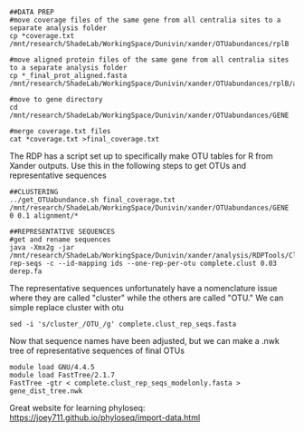 ```
##DATA PREP
#move coverage files of the same gene from all centralia sites to a separate analysis folder
cp *coverage.txt /mnt/research/ShadeLab/WorkingSpace/Dunivin/xander/OTUabundances/rplB

#move aligned protein files of the same gene from all centralia sites to a separate analysis folder
cp *_final_prot_aligned.fasta /mnt/research/ShadeLab/WorkingSpace/Dunivin/xander/OTUabundances/rplB/alignment

#move to gene directory
cd /mnt/research/ShadeLab/WorkingSpace/Dunivin/xander/OTUabundances/GENE

#merge coverage.txt files
cat *coverage.txt >final_coverage.txt
```

The RDP has a script set up to specifically make OTU tables for R from Xander outputs. Use this in the following steps to get OTUs and representative sequences
```
##CLUSTERING
../get_OTUabundance.sh final_coverage.txt /mnt/research/ShadeLab/WorkingSpace/Dunivin/xander/OTUabundances/GENE 0 0.1 alignment/*

##REPRESENTATIVE SEQUENCES
#get and rename sequences
java -Xmx2g -jar /mnt/research/ShadeLab/WorkingSpace/Dunivin/xander/analysis/RDPTools/Clustering.jar rep-seqs -c --id-mapping ids --one-rep-per-otu complete.clust 0.03 derep.fa
```

The representative sequences unfortunately have a nomenclature issue where they are called "cluster" while the others are called "OTU." We can simple replace cluster with otu
```
sed -i 's/cluster_/OTU_/g' complete.clust_rep_seqs.fasta
```

Now that sequence names have been adjusted, but we can make a .nwk tree of representative sequences of final OTUs
```
module load GNU/4.4.5
module load FastTree/2.1.7
FastTree -gtr < complete.clust_rep_seqs_modelonly.fasta > gene_dist_tree.nwk
```



Great website for learning phyloseq: https://joey711.github.io/phyloseq/import-data.html
